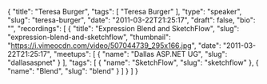 {
  "title": "Teresa Burger",
  "tags": [
    "Teresa Burger"
  ],
  "type": "speaker",
  "slug": "teresa-burger",
  "date": "2011-03-22T21:25:17",
  "draft": false,
  "bio": "",
  "recordings": [
    {
      "title": "Expression Blend and SketchFlow",
      "slug": "expression-blend-and-sketchflow",
      "thumbnail": "https://i.vimeocdn.com/video/507044739_295x166.jpg",
      "date": "2011-03-22T21:25:17",
      "meetups": [
        {
          "name": "Dallas ASP.NET UG",
          "slug": "dallasaspnet"
        }
      ],
      "tags": [
        {
          "name": "SketchFlow",
          "slug": "sketchflow"
        },
        {
          "name": "Blend",
          "slug": "blend"
        }
      ]
    }
  ]
}